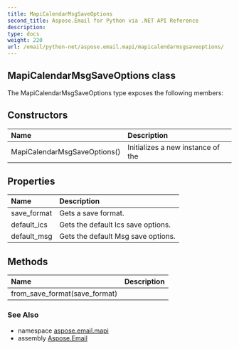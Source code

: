 ```yaml
---
title: MapiCalendarMsgSaveOptions
second_title: Aspose.Email for Python via .NET API Reference
description: 
type: docs
weight: 220
url: /email/python-net/aspose.email.mapi/mapicalendarmsgsaveoptions/
---
```


## MapiCalendarMsgSaveOptions class



The MapiCalendarMsgSaveOptions type exposes the following members:
## Constructors
| Name | Description |
| :- | :- |
|MapiCalendarMsgSaveOptions()|Initializes a new instance of the|
## Properties
| Name | Description |
| :- | :- |
|save_format|Gets a save format.|
|default_ics|Gets the default Ics save options.|
|default_msg|Gets the default Msg save options.|
## Methods
| Name | Description |
| :- | :- |
|from_save_format(save_format)|  |

### See Also

* namespace [aspose.email.mapi](/email/python-net/aspose.email.mapi/)
* assembly [Aspose.Email](/slides/python-net/)

